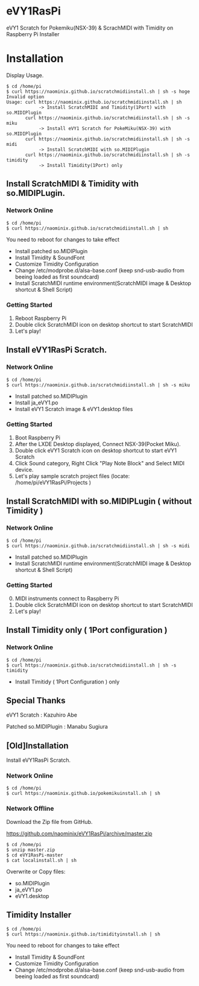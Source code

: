 eVY1RasPi
==========

eVY1 Scratch for Pokemiku(NSX-39) & ScrachMIDI with Timidity on Raspberry Pi Installer

# Installation

Display Usage.

```
$ cd /home/pi
$ curl https://naominix.github.io/scratchmidiinstall.sh | sh -s hoge
Invalid option
Usage: curl https://naominix.github.io/scratchmidiinstall.sh | sh
            -> Install ScratchMIDI and Timidity(1Port) with so.MIDIPlugin
       curl https://naominix.github.io/scratchmidiinstall.sh | sh -s miku
            -> Install eVY1 Scratch for PokeMiku(NSX-39) with so.MIDIPlugin
       curl https://naominix.github.io/scratchmidiinstall.sh | sh -s midi
            -> Install ScratchMIDI with so.MIDIPlugin
       curl https://naominix.github.io/scratchmidiinstall.sh | sh -s timidity
            -> Install Timidity(1Port) only
```

## Install ScratchMIDI & Timidity with so.MIDIPLugin.

### Network Online

```
$ cd /home/pi
$ curl https://naominix.github.io/scratchmidiinstall.sh | sh
```

You need to reboot for changes to take effect

* Install patched so.MIDIPlugin
* Install Timidity & SoundFont
* Customize Timidity Configuration
* Change /etc/modprobe.d/alsa-base.conf (keep snd-usb-audio from beeing loaded as first soundcard)
* Install ScratchMIDI runtime environment(ScratchMIDI image & Desktop shortcut & Shell Script)

### Getting Started

1. Reboot Raspberry Pi
2. Double click ScratchMIDI icon on desktop shortcut to start ScratchMIDI
3. Let's play!

## Install eVY1RasPi Scratch.

### Network Online

```
$ cd /home/pi
$ curl https://naominix.github.io/scratchmidiinstall.sh | sh -s miku
```

* Install patched so.MIDIPlugin
* Install ja_eVY1.po
* Install eVY1 Scratch image & eVY1.desktop files

### Getting Started

1. Boot Raspberry Pi
2. After the LXDE Desktop displayed, Connect NSX-39(Pocket Miku).
3. Double click eVY1 Scratch icon on desktop shortcut to start eVY1 Scratch
4. Click Sound category, Right Click "Play Note Block" and Select MIDI device.
5. Let's play sample scratch project files (locate: /home/pi/eVY1RasPi/Projects )

## Install ScratchMIDI with so.MIDIPLugin ( without Timidity )

### Network Online

```
$ cd /home/pi
$ curl https://naominix.github.io/scratchmidiinstall.sh | sh -s midi
```

* Install patched so.MIDIPlugin
* Install ScratchMIDI runtime environment(ScratchMIDI image & Desktop shortcut & Shell Script)

### Getting Started

0. MIDI instruments connect to Raspberry Pi 
1. Double click ScratchMIDI icon on desktop shortcut to start ScratchMIDI
2. Let's play!

## Install Timidity only ( 1Port configuration )

### Network Online

```
$ cd /home/pi
$ curl https://naominix.github.io/scratchmidiinstall.sh | sh -s timidity
```

* Install Timitidy ( 1Port Configuration ) only

## Special Thanks

eVY1 Scratch : Kazuhiro Abe

Patched so.MIDIPlugin : Manabu Sugiura

## [Old]Installation

Install eVY1RasPi Scratch.

### Network Online

```
$ cd /home/pi
$ curl https://naominix.github.io/pokemikuinstall.sh | sh
```

### Network Offline

Download the Zip file from GitHub.

https://github.com/naominix/eVY1RasPi/archive/master.zip

```
$ cd /home/pi
$ unzip master.zip
$ cd eVY1RasPi-master
$ cat localinstall.sh | sh
```

Overwrite or Copy files:
* so.MIDIPlugin
* ja_eVY1.po
* eVY1.desktop

## Timidity Installer

```
$ cd /home/pi
$ curl https://naominix.github.io/timidityinstall.sh | sh
```

You need to reboot for changes to take effect

* Install Timidity & SoundFont
* Customize Timidity Configuration
* Change /etc/modprobe.d/alsa-base.conf (keep snd-usb-audio from beeing loaded as first soundcard)

